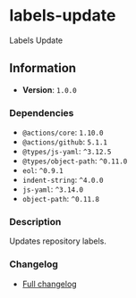 # labels-update

Labels Update

## Information

- **Version**: `1.0.0`

### Dependencies

- `@actions/core`: `1.10.0`
- `@actions/github`: `5.1.1`
- `@types/js-yaml`: `^3.12.5`
- `@types/object-path`: `^0.11.0`
- `eol`: `^0.9.1`
- `indent-string`: `^4.0.0`
- `js-yaml`: `^3.14.0`
- `object-path`: `^0.11.8`


### Description

Updates repository labels.

### Changelog

- [Full changelog](changelog.md)
